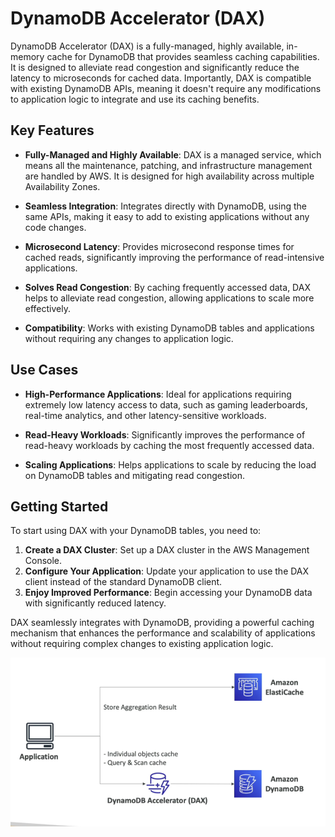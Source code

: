 # DynamoDB Accelerator (DAX)

DynamoDB Accelerator (DAX) is a fully-managed, highly available, in-memory cache for DynamoDB that provides seamless caching capabilities. It is designed to alleviate read congestion and significantly reduce the latency to microseconds for cached data. Importantly, DAX is compatible with existing DynamoDB APIs, meaning it doesn't require any modifications to application logic to integrate and use its caching benefits.

## Key Features

- **Fully-Managed and Highly Available**: DAX is a managed service, which means all the maintenance, patching, and infrastructure management are handled by AWS. It is designed for high availability across multiple Availability Zones.

- **Seamless Integration**: Integrates directly with DynamoDB, using the same APIs, making it easy to add to existing applications without any code changes.

- **Microsecond Latency**: Provides microsecond response times for cached reads, significantly improving the performance of read-intensive applications.

- **Solves Read Congestion**: By caching frequently accessed data, DAX helps to alleviate read congestion, allowing applications to scale more effectively.

- **Compatibility**: Works with existing DynamoDB tables and applications without requiring any changes to application logic.

## Use Cases

- **High-Performance Applications**: Ideal for applications requiring extremely low latency access to data, such as gaming leaderboards, real-time analytics, and other latency-sensitive workloads.

- **Read-Heavy Workloads**: Significantly improves the performance of read-heavy workloads by caching the most frequently accessed data.

- **Scaling Applications**: Helps applications to scale by reducing the load on DynamoDB tables and mitigating read congestion.

## Getting Started

To start using DAX with your DynamoDB tables, you need to:

1. **Create a DAX Cluster**: Set up a DAX cluster in the AWS Management Console.
2. **Configure Your Application**: Update your application to use the DAX client instead of the standard DynamoDB client.
3. **Enjoy Improved Performance**: Begin accessing your DynamoDB data with significantly reduced latency.

DAX seamlessly integrates with DynamoDB, providing a powerful caching mechanism that enhances the performance and scalability of applications without requiring complex changes to existing application logic.

![DAX vs. ElastiCache](../z_resources/images/dynamodb/dax-vs-elastiCache.png)